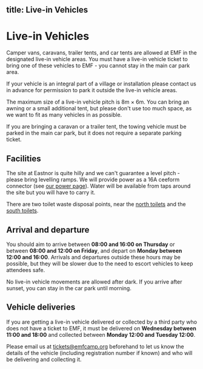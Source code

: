 title: Live-in Vehicles
---
# Live-in Vehicles

Camper vans, caravans, trailer tents, and car tents are allowed at EMF in the designated live-in vehicle areas. You must have a live-in vehicle ticket to bring one of these vehicles to EMF - you cannot stay in the main car park area.

If your vehicle is an integral part of a village or installation please contact us in advance for permission to park it outside the live-in vehicle areas.

The maximum size of a live-in vehicle pitch is 8m × 6m. You can bring an awning or a small additional tent, but please don't use too much space, as we want to fit as many vehicles in as possible.

If you are bringing a caravan or a trailer tent, the towing vehicle must be parked in the main car park, but it does not require a separate parking ticket.

## Facilities

The site at Eastnor is quite hilly and we can't guarantee a level pitch - please bring levelling ramps. We will provide power as a 16A ceeform connector (see [our power page](/about/power)). Water will be available from taps around the site but you will have to carry it.

There are two toilet waste disposal points, near the [north toilets](https://map.emfcamp.org/#17/52.0424574/-2.3770253/m=52.0425712,-2.3769645) and the [south toilets](https://map.emfcamp.org/#17/52.040493/-2.377293/m=52.0408227,-2.3787174).

## Arrival and departure

You should aim to arrive between **08:00 and 16:00 on Thursday** or between **08:00 and 12:00 on Friday**, and depart on **Monday between 12:00 and 16:00**. Arrivals and departures outside these hours may be possible, but they will be slower due to the need to escort vehicles to keep attendees safe.

No live-in vehicle movements are allowed after dark. If you arrive after sunset, you can stay in the car park until morning.

## Vehicle deliveries

If you are getting a live-in vehicle delivered or collected by a third party who does not have a ticket to EMF, it must be delivered on **Wednesday between 11:00 and 18:00** and collected between **Monday 12:00 and Tuesday 12:00**.

Please email us at [tickets@emfcamp.org](mailto:tickets@emfcamp.org) beforehand to let us know the details of the vehicle (including registration number if known) and who will be delivering and collecting it.